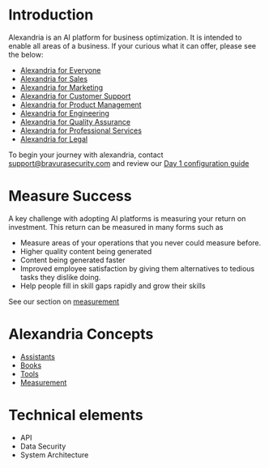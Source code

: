 # Introduction 

Alexandria is an AI platform for business optimization. It is intended to enable all areas of a business. If your curious what it can offer, please see the below:

* [Alexandria for Everyone](general/intro)
* [Alexandria for Sales](sales/intro)
* [Alexandria for Marketing](marketing/intro)
* [Alexandria for Customer Support](cs/intro)
* [Alexandria for Product Management](product/intro)
* [Alexandria for Engineering](engineering/intro)
* [Alexandria for Quality Assurance](qa/intro)
* [Alexandria for Professional Services](ps/intro)
* [Alexandria for Legal](legal/intro)

To begin your journey with alexandria, contact support@bravurasecurity.com and review our [Day 1 configuration guide](quickstart/day1)

# Measure Success

A key challenge with adopting AI platforms is measuring your return on investment. This return can be measured in many forms such as

* Measure areas of your operations that you never could measure before.
* Higher quality content being generated
* Content being generated faster
* Improved employee satisfaction by giving them alternatives to tedious tasks they dislike doing.
* Help people fill in skill gaps rapidly and grow their skills

See our section on [measurement](measurement/intro)

# Alexandria Concepts

* [Assistants](assistants/intro)
* [Books](books/intro)
* [Tools](tools/intro)
* [Measurement](measurement/intro)

# Technical elements

* API
* Data Security
* System Architecture